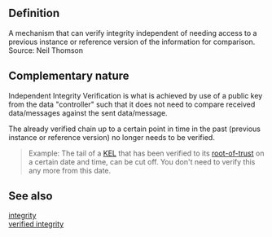 ## Definition
A mechanism that can verify integrity independent of needing access to a previous instance or reference version of the information for comparison.  
Source: Neil Thomson

## Complementary nature
Independent Integrity Verification is what is achieved by use of a public key from the data "controller" such that it does not need to compare received data/messages against the sent data/message.

The already verified chain up to a certain point in time in the past (previous instance or reference version) no longer needs to be verified.
> Example: The tail of a [KEL](key-event-log) that has been verified to its [root-of-trust](root-of-trust) on a certain date and time, can be cut off. You don't need to verify this any more from this date.

## See also
[integrity](integrity)  
[verified integrity](verified-integrity)